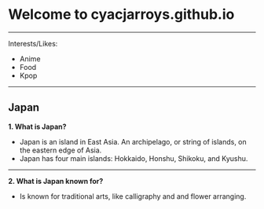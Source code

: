 # Welcome to cyacjarroys.github.io
---
Interests/Likes:
- Anime
- Food
- Kpop
---
## Japan
**1. What is Japan?**
- Japan is an island in East Asia. An archipelago, or string of islands, on the eastern edge of Asia.
- Japan has four main islands: Hokkaido, Honshu, Shikoku, and Kyushu.
---
**2. What is Japan known for?**
- Is known for traditional arts, like calligraphy and and flower arranging.
